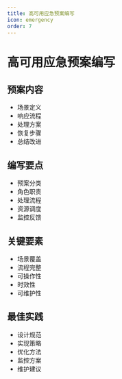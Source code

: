 ```yaml
---
title: 高可用应急预案编写
icon: emergency
order: 7
---
```


# 高可用应急预案编写

## 预案内容
- 场景定义
- 响应流程
- 处理方案
- 恢复步骤
- 总结改进

## 编写要点
- 预案分类
- 角色职责
- 处理流程
- 资源调度
- 监控反馈

## 关键要素
- 场景覆盖
- 流程完整
- 可操作性
- 时效性
- 可维护性

## 最佳实践
- 设计规范
- 实现策略
- 优化方法
- 监控方案
- 维护建议
